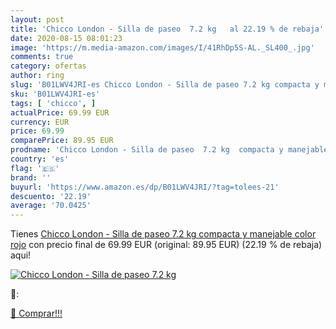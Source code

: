 ```yaml
---
layout: post
title: 'Chicco London - Silla de paseo  7.2 kg   al 22.19 % de rebaja'
date: 2020-08-15 08:01:23
image: 'https://m.media-amazon.com/images/I/41RhDp5S-AL._SL400_.jpg'
comments: true
category: ofertas
author: ring
slug: 'B01LWV4JRI-es Chicco London - Silla de paseo 7.2 kg compacta y manejable...'
sku: 'B01LWV4JRI-es'
tags: [ 'chicco', ]
actualPrice: 69.99 EUR
currency: EUR
price: 69.99
comparePrice: 89.95 EUR
prodname: 'Chicco London - Silla de paseo  7.2 kg  compacta y manejable  color rojo'
country: 'es'
flag: '🇪🇸'
brand: ''
buyurl: 'https://www.amazon.es/dp/B01LWV4JRI/?tag=tolees-21'
descuento: '22.19'
average: '70.0425'
---
```


Tienes [Chicco London - Silla de paseo  7.2 kg  compacta y manejable  color rojo](https://www.amazon.es/dp/B01LWV4JRI/?tag=tolees-21) con precio final de  69.99 EUR (original: 89.95 EUR) (22.19 %  de rebaja) aqui!

[![Chicco London - Silla de paseo  7.2 kg  ](https://m.media-amazon.com/images/I/41RhDp5S-AL._SL400_.jpg)](https://www.amazon.es/dp/B01LWV4JRI/?tag=tolees-21)

🔎:


[🛒 Comprar!!!](https://www.amazon.es/dp/B01LWV4JRI/?tag=tolees-21)
